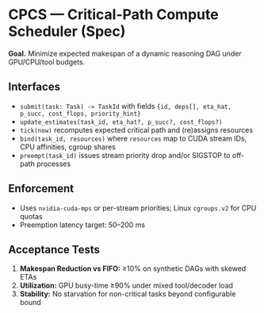 # CPCS — Critical-Path Compute Scheduler (Spec)

**Goal.** Minimize expected makespan of a dynamic reasoning DAG under GPU/CPU/tool budgets.

## Interfaces
- `submit(task: Task) -> TaskId` with fields `{id, deps[], eta_hat, p_succ, cost_flops, priority_hint}`
- `update_estimates(task_id, eta_hat?, p_succ?, cost_flops?)`
- `tick(now)` recomputes expected critical path and (re)assigns resources
- `bind(task_id, resources)` where `resources` map to CUDA stream IDs, CPU affinities, cgroup shares
- `preempt(task_id)` issues stream priority drop and/or SIGSTOP to off-path processes

## Enforcement
- Uses `nvidia-cuda-mps` or per-stream priorities; Linux `cgroups.v2` for CPU quotas
- Preemption latency target: 50–200 ms

## Acceptance Tests
1. **Makespan Reduction vs FIFO:** ≥10% on synthetic DAGs with skewed ETAs
2. **Utilization:** GPU busy-time ≥90% under mixed tool/decoder load
3. **Stability:** No starvation for non-critical tasks beyond configurable bound
